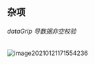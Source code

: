 ## 杂项

###### dataGrip 导数据非空校验

![image20210121171554236](/Users/chengkai/IdeaProjects/personal-knowledge-base/pic/Snipaste_2021-01-30_19-02-29.jpg)
